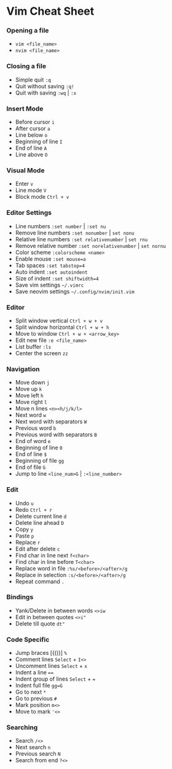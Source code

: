 # Vim Cheat Sheet

### Opening a file

* ```vim <file_name>```
* ```nvim <file_name>```

### Closing a file

* Simple quit ```:q```
* Quit without saving ```:q!```
* Quit with saving ```:wq``` | ```:x```

### Insert Mode

* Before cursor ```i```
* After cursor ```a```
* Line below ```o```
* Beginning of line ```I```
* End of line ```A```
* Line above ```O```

### Visual Mode

* Enter ```v```
* Line mode ```V```
* Block mode ```Ctrl + v```

### Editor Settings

* Line numbers ```:set number``` | ```:set nu```
* Remove line numbers ```:set nonumber``` | ```set nonu```
* Relative line numbers ```:set relativenumber``` | ```set rnu```
* Remove relative number ```:set norelativenumber``` | ```set nornu```
* Color scheme ```:colorscheme <name>```
* Enable mouse ```:set mouse=a```
* Tab spaces ```:set tabstop=4```
* Auto indent ```:set autoindent```
* Size of indent ```:set shiftwidth=4```
* Save vim settings ```~/.vimrc```
* Save neovim settings ```~/.config/nvim/init.vim```

### Editor

* Split window vertical ```Ctrl + w + v```
* Split window horizontal ```Ctrl + w + h```
* Move to window ```Ctrl + w + <arrow_key>```
* Edit new file ```:e <file_name>```
* List buffer ```:ls```
* Center the screen ```zz```

### Navigation

* Move down ```j```
* Move up ```k```
* Move left ```h```
* Move right ```l```
* Move n lines ```<n><h/j/k/l>```
* Next word ```w```
* Next word with separators ```W```
* Previous word ```b```
* Previous word with separators ```B```
* End of word ```e```
* Beginning of line ```0```
* End of line ```$```
* Beginning of file ```gg```
* End of file ```G```
* Jump to line ```<line_num>G``` | ```:<line_number>```

### Edit

* Undo ```u```
* Redo ```Ctrl + r```
* Delete current line ```d```
* Delete line ahead ```D```
* Copy ```y```
* Paste ```p```
* Replace ```r```
* Edit after delete ```c```
* Find char in line next ```f<char>```
* Find char in line before ```T<char>```
* Replace word in file ```:%s/<before>/<after>/g```
* Replace in selection ```:s/<before>/<after>/g```
* Repeat command ```.```

### Bindings

* Yank/Delete in between words ```<>iw```
* Edit in between quotes ```<>i"```
* Delete till quote ```dt"```

### Code Specific

* Jump braces [{()}] ```%```
* Comment lines ```Select``` + ```I<>```
* Uncomment lines ```Select``` + ```x```
* Indent a line ```==```
* Indent group of lines ```Select``` + ```=```
* Indent full file ```gg=G```
* Go to next ```*```
* Go to previous ```#```
* Mark position ```m<>```
* Move to mark ```'<>```

### Searching

* Search ```/<>```
* Next search ```n```
* Previous search ```N```
* Search from end ```?<>```